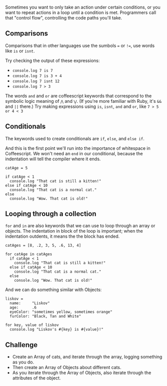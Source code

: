Sometimes you want to only take an action under certain conditions, or you want to repeat actions in a loop until a condition is met.
Programmers call that "control flow", controlling the code paths you'll take.

## Comparisons
Comparisons that in other languages use the sumbols `=` or `!=`, use words like `is` or `isnt`.

Try checking the output of these expressions:
- `console.log 7 is 7`
- `console.log 7 is 3 + 4`
- `console.log 7 isnt 12`
- `console.log 7 > 3`



The words `and` and `or` are coffeescript keywords that correspond to the symbolic logic meaning of `⋀` and `⋁`. (If you're more familiar with Ruby, it's `&&` and `||` there.)
Try making expressions using `is`, `isnt`, `and` and `or`, like
`7 > 5 or 4 < 3`

## Conditionals
The keywords used to create conditionals are `if`, `else`, and `else if`.

And this is the first point we'll run into the importance of whitespace in Coffeescript. We won't need an `end` in our conditional, because the indentation will tell the compiler where it ends.

```
catAge = 5

if catAge < 1
  console.log "That cat is still a kitten!"
else if catAge < 10
  console.log "That cat is a normal cat."
else
  console.log "Wow. That cat is old!"
```

## Looping through a collection
`for` and `in` are also keywords that we can use to loop through an array or objects.
The indentation in block of the loop is important; when the indentation outdents, it means the the block has ended.

```
catAges = [8, .2, 3, 5, .6, 13, 4]

for catAge in catAges
  if catAge < 1
    console.log "That cat is still a kitten!"
  else if catAge < 10
    console.log "That cat is a normal cat."
  else
    console.log "Wow. That cat is old!"
```

And we can do something similar with Objects:
```
liskov =
  name:     "Liskov"
  age:      .6
  eyeColor: "sometimes yellow, sometimes orange"
  furColor: "Black, Tan and White"

for key, value of liskov
  console.log "Liskov's #{key} is #{value}!"
```

## Challenge

- Create an Array of cats, and iterate through the array, logging something as you do.
- Then create an Array of Objects about different cats.
- As you iterate through the Array of Objects, also iterate through the attributes of the object.
